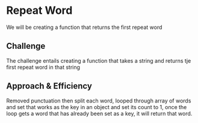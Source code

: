 # Repeat Word
We will be creating a function that returns the first repeat word
## Challenge
The challenge entails creating a function that takes a string and returns tje first repeat word in that string
## Approach & Efficiency
Removed punctuation then split each word, looped through array of words and set that works as the key in an object and set its count to 1, once the loop gets a word that has already been set as a key, it will return that word.